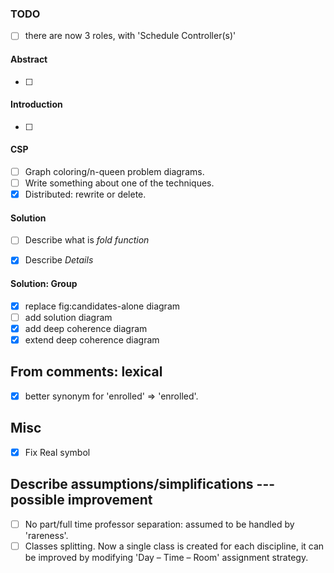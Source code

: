### TODO

- [ ] there are now 3 roles, with 'Schedule Controller(s)'

#### Abstract

- [ ]

#### Introduction

- [ ]


#### CSP

- [ ] Graph coloring/n-queen problem diagrams.
- [ ] Write something about one of the techniques.
- [x] Distributed: rewrite or delete.

#### Solution

- [ ] Describe what is _fold function_
- [x] Describe _Details_


#### Solution: Group

- [x] replace fig:candidates-alone diagram
- [ ] add solution diagram
- [x] add deep coherence diagram
- [x] extend deep coherence diagram

## From comments: lexical
- [x] better synonym for 'enrolled' => 'enrolled'.

## Misc

- [x] Fix Real symbol

## Describe assumptions/simplifications --- possible improvement
- [ ] No part/full time professor separation: assumed to be handled by 'rareness'.
- [ ] Classes splitting. Now a single class is created for each discipline,
      it can be improved by modifying 'Day – Time – Room' assignment strategy.
